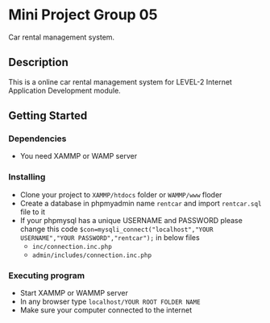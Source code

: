 # Mini Project Group 05

Car rental management system.

## Description

This is a online car rental management system for LEVEL-2 Internet Application Development module.

## Getting Started

### Dependencies

* You need XAMMP or WAMP server

### Installing

* Clone your project to ```XAMMP/htdocs``` folder or ```WAMMP/www``` floder
* Create a database in phpmyadmin name ```rentcar``` and import ```rentcar.sql``` file to it
* If your phpmysql has a unique USERNAME and PASSWORD please change this code ```$con=mysqli_connect("localhost","YOUR USERNAME","YOUR PASSWORD","rentcar");``` in below files
   * ```inc/connection.inc.php```
   * ```admin/includes/connection.inc.php```

### Executing program
 
* Start XAMMP or WAMMP server 
* In any browser type ```localhost/YOUR ROOT FOLDER NAME```
* Make sure your computer connected to the internet
